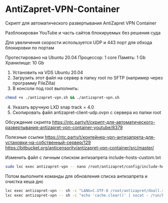 # AntiZapret-VPN-Container

Скрипт для автоматического развертывания AntiZapret VPN Container

Разблокирован YouTube и часть сайтов блокируемых без решения суда

Для увеличения скорости используется UDP и 443 порт для обхода блокировки по портам

Протестировано на Ubuntu 20.04   Процессор: 1 core   Память: 1 Gb   Хранилище: 10 Gb

1. Установить на VDS Ubuntu 20.04
2. Загрузить этот файл на сервер в папку root по SFTP (например через программу FileZilla)
3. В консоли под root выполнить:
```sh
chmod +x ./antizapret-vpn.sh && ./antizapret-vpn.sh
```
4. Указать вручную LXD snap track = 4.0
5. Скопировать файл antizapret-client-udp.ovpn с сервера из папки root

Обсуждение скрипта
https://ntc.party/t/скрипт-для-автоматического-развертывания-antizapret-vpn-container-youtube/8379

Полезные ссылки
https://ntc.party/t/контейнер-vpn-антизапрета-для-установки-на-собственный-сервер/129
https://bitbucket.org/anticensority/antizapret-vpn-container/src/master/

Изменить файл с личным списком антизапрета include-hosts-custom.txt
```sh
sudo lxc exec antizapret-vpn -- nano /root/antizapret/config/include-hosts-custom.txt
```
Потом выполните команды для обновления списка антизапрета и очистка кеша днс
```sh
lxc exec antizapret-vpn -- sh -c "LANG=C.UTF-8 /root/antizapret/doall.sh"
lxc exec antizapret-vpn -- sh -c "echo 'cache.clear()' | socat - /run/knot-resolver/control/1"
```
